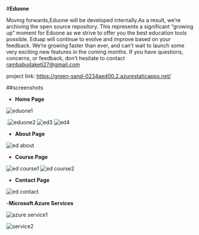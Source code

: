 #**Eduone**

Moving forwards,Eduone will be developed internally.As a result, we’re archiving the open source repository. This represents a significant “growing up” moment for Eduone as we strive to offer you the best education tools possible.
     Eduap will continue to evolve and improve based on your feedback. We’re growing faster than ever, and can’t wait to launch some very exciting new features in the coming months.
If you have questions, concerns, or feedback, don’t hesitate to contact rambabudaketi27@gmail.com

project link: https://green-sand-0234aed00.2.azurestaticapps.net/

##screenshots

- **Home Page**


![eduone1](https://user-images.githubusercontent.com/103198409/198861444-a94bb427-a9c1-4fa3-956f-10cea6e82a88.png)

.![eduone2](https://user-images.githubusercontent.com/103198409/198861448-330df487-8960-4cec-a2d4-7d612e6a0ddd.png)
![ed3](https://user-images.githubusercontent.com/103198409/198861451-aacf8f08-4983-4484-8982-cd2ac948d2a8.png)
![ed4](https://user-images.githubusercontent.com/103198409/198861455-dc2b54d7-96ae-4ce6-95d7-8a3ac21155eb.png)

- **About Page**


![ed about](https://user-images.githubusercontent.com/103198409/198861470-71a3b06f-0b0b-4b0b-8ef7-52c07507f241.png)

- **Course Page**


![ed course1](https://user-images.githubusercontent.com/103198409/198861490-73cf2e1c-99e5-46c6-9fbf-5e84fae27353.png)
![ed course2](https://user-images.githubusercontent.com/103198409/198861493-5919f5a0-19b8-45c1-8a94-433096edd6e6.png)

- **Contact Page**


![ed contact](https://user-images.githubusercontent.com/103198409/198861508-2cde90bf-2800-49b8-ae55-70e1da48c0de.png)


-**Microsoft Azure Services**


![azure service1](https://user-images.githubusercontent.com/103198409/198863818-01fdc284-dac7-41e7-9d68-e5040600c542.png)

![service2](https://user-images.githubusercontent.com/103198409/198863819-6d76ed2b-5538-4c7f-bea0-6039b13658e0.png)




